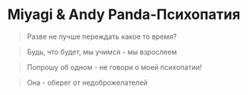 Miyagi & Andy Panda-Психопатия
==============================
>Разве не лучше переждать какое то время?
 
>Будь, что будет, мы учимся - мы взрослеем

>Попрошу об одном - не говори о моей психопатии!

>Она - оберег от недоброжелателей
